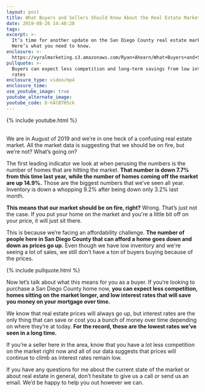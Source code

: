 ```yaml
---
layout: post
title: What Buyers and Sellers Should Know About the Real Estate Market
date: 2019-08-26 14:48:28
tags:
excerpt: >-
  It’s time for another update on the San Diego County real estate market.
  Here’s what you need to know.
enclosure: >-
  https://vyralmarketing.s3.amazonaws.com/Ryan+Ahearn/What+Buyers+and+Sellers+Should+Know+About+the+Real+Estate+Market.mp4
pullquote: >-
  Buyers can expect less competition and long-term savings from low interest
  rates
enclosure_type: video/mp4
enclosure_time:
use_youtube_image: true
youtube_alternate_image:
youtube_code: D-hAlBTH5ck
---
```


{% include youtube.html %}

<br>We are in August of 2019 and we’re in one heck of a confusing real estate market. All the market data is suggesting that we should be on fire, but we’re not? What’s going on?

The first leading indicator we look at when perusing the numbers is the number of homes that are hitting the market. **That number is down 7.7% from this time last year, while the number of homes coming off the market are up 14.9%.** Those are the biggest numbers that we’ve seen all year. Inventory is down a whopping 9.2% after being down only 3.2% last month.&nbsp;

**This means that our market should be on fire, right?** Wrong. That’s just not the case. If you put your home on the market and you're a little bit off on your price, it will just sit there.&nbsp;

This is because we’re facing an affordability challenge. **The number of people here in San Diego County that can afford a home goes down and down as prices go up.** Even though we have low inventory and we're seeing a lot of sales, we still don’t have a ton of buyers buying because of the prices.&nbsp;

{% include pullquote.html %}

Now let’s talk about what this means for you as a buyer. If you’re looking to purchase a San Diego County home now, **you can expect less competition, homes sitting on the market longer, and low interest rates that will save you money on your mortgage over time.&nbsp;**

We know that real estate prices will always go up, but interest rates are the only thing that can save or cost you a bunch of money over time depending on where they’re at today. **For the record, these are the lowest rates we’ve seen in a long time.**

If you’re a seller here in the area, know that you have a lot less competition on the market right now and all of our data suggests that prices will continue to climb as interest rates remain low.

If you have any questions for me about the current state of the market or about real estate in general, don’t hesitate to give us a call or send us an email. We’d be happy to help you out however we can.<br>&nbsp;